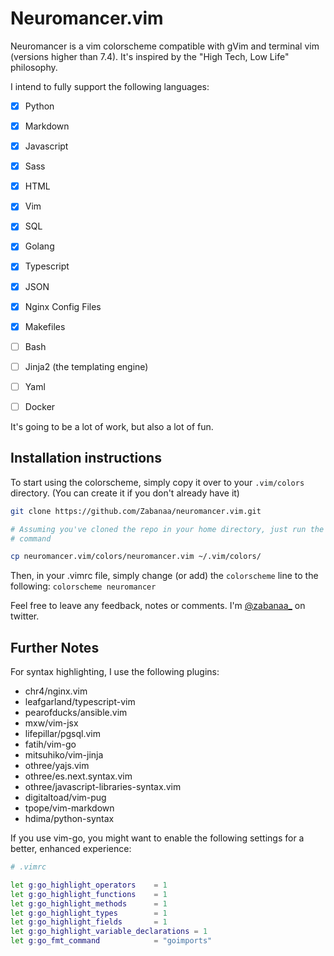# Neuromancer.vim

Neuromancer is a vim colorscheme compatible with gVim and terminal vim (versions
higher than 7.4). It's inspired by the "High Tech, Low Life" philosophy.

I intend to fully support the following languages:

- [x] Python
- [x] Markdown
- [x] Javascript
- [x] Sass
- [x] HTML
- [x] Vim
- [x] SQL
- [x] Golang
- [x] Typescript
- [x] JSON
- [x] Nginx Config Files
- [x] Makefiles

- [ ] Bash
- [ ] Jinja2 (the templating engine)
- [ ] Yaml
- [ ] Docker

It's going to be a lot of work, but also a lot of fun.

## Installation instructions

To start using the colorscheme, simply copy it over to your `.vim/colors`
directory. (You can create it if you don't already have it)

```bash
git clone https://github.com/Zabanaa/neuromancer.vim.git

# Assuming you've cloned the repo in your home directory, just run the following
# command

cp neuromancer.vim/colors/neuromancer.vim ~/.vim/colors/
```
Then, in your .vimrc file, simply change (or add) the `colorscheme` line to the following:
`colorscheme neuromancer`

Feel free to leave any feedback, notes or comments. I'm
[@zabanaa\_](https://twitter.com/zabanaa_) on twitter.

## Further Notes

For syntax highlighting, I use the following plugins:

* chr4/nginx.vim
* leafgarland/typescript-vim
* pearofducks/ansible.vim
* mxw/vim-jsx
* lifepillar/pgsql.vim
* fatih/vim-go
* mitsuhiko/vim-jinja
* othree/yajs.vim
* othree/es.next.syntax.vim
* othree/javascript-libraries-syntax.vim
* digitaltoad/vim-pug
* tpope/vim-markdown
* hdima/python-syntax

If you use vim-go, you might want to enable the following settings for a better,
enhanced experience:

```bash
# .vimrc

let g:go_highlight_operators    = 1
let g:go_highlight_functions    = 1
let g:go_highlight_methods      = 1
let g:go_highlight_types        = 1
let g:go_highlight_fields       = 1
let g:go_highlight_variable_declarations = 1
let g:go_fmt_command            = "goimports"
```
